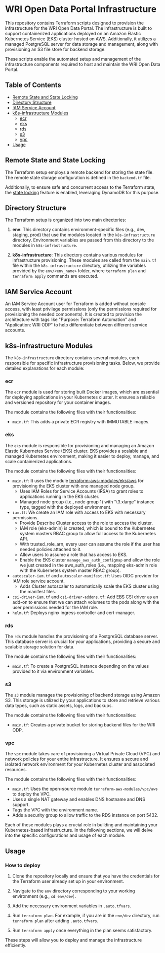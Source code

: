 # WRI Open Data Portal Infrastructure

This repository contains Terraform scripts designed to provision the infrastructure for the WRI Open Data Portal. The infrastructure is built to support containerized applications deployed on an Amazon Elastic Kubernetes Service (EKS) cluster hosted on AWS. Additionally, it utilizes a managed PostgreSQL server for data storage and management, along with provisioning an S3 file store for backend storage.

These scripts enable the automated setup and management of the infrastructure components required to host and maintain the WRI Open Data Portal.

## Table of Contents

- [Remote State and State Locking](#remote-state-and-state-locking)
- [Directory Structure](#directory-structure)
- [IAM Service Account](#iam-service-account)
- [k8s-infrastructure Modules](#k8s-infrastructure-modules)
  - [ecr](#ecr)
  - [eks](#eks)
  - [rds](#rds)
  - [s3](#s3)
  - [vpc](#vpc)
- [Usage](#usage)

## Remote State and State Locking

The Terraform setup employs a remote backend for storing the state file. The remote state storage configuration is defined in the `backend.tf` file.

Additionally, to ensure safe and concurrent access to the Terraform state, the [state locking](https://developer.hashicorp.com/terraform/language/state/locking) feature is enabled, leveraging DynamoDB for this purpose.

## Directory Structure

The Terraform setup is organized into two main directories:

1. **env**: This directory contains environment-specific files (e.g., dev, staging, prod) that use the modules located in the `k8s-infrastructure` directory. Environment variables are passed from this directory to the modules in `k8s-infrastructure`.

2. **k8s-infrastructure**: This directory contains various modules for infrastructure provisioning. These modules are called from the `main.tf` file within the `k8s-infrastructure` directory, utilizing the variables provided by the `env/<env_name>` folder, where `terraform plan` and `terraform apply` commands are executed.

## IAM Service Account

An IAM Service Account user for Terraform is added without console access, with least privilege permissions (only the permissions required for provisioning the needed components). It is created to provision the architecture with tags like "Purpose: Terraform Automation" and "Application: WRI ODP" to help differentiate between different service accounts.

## k8s-infrastructure Modules

The `k8s-infrastructure` directory contains several modules, each responsible for specific infrastructure provisioning tasks. Below, we provide detailed explanations for each module:

### ecr

The `ecr` module is used for storing built Docker images, which are essential for deploying applications in your Kubernetes cluster. It ensures a reliable and versioned repository for your container images.

The module contains the following files with their functionalities:

- `main.tf`: This adds a private ECR registry with IMMUTABLE images.

### eks

The `eks` module is responsible for provisioning and managing an Amazon Elastic Kubernetes Service (EKS) cluster. EKS provides a scalable and managed Kubernetes environment, making it easier to deploy, manage, and scale containerized applications.

The module contains the following files with their functionalities:

- `main.tf`: It uses the module [terraform-aws-modules/eks/aws](https://registry.terraform.io/modules/terraform-aws-modules/eks/aws/latest) for provisioning the EKS cluster with one managed node group.
  - Uses IAM Roles for Service Accounts (IRSA) to grant roles to applications running in the EKS cluster.
  - Managed node group (i.e., node group 1) with "t3.xlarge" instance type, tagged with the deployed environment.
- `iam.tf`: We create an IAM role with access to EKS with necessary permissions.
  - Provide Describe Cluster access to the role to access the cluster.
  - IAM role (eks-admin) is created, which is bound to the Kubernetes system masters RBAC group to allow full access to the Kubernetes API.
  - With trusted_role_arn, every user can assume the role if the user has needed policies attached to it.
  - Allow users to assume a role that has access to EKS.
  - Enable the EKS cluster `manage_aws_auth_configmap` and allow the role we just created in the aws_auth_roles (i.e., mapping eks-admin role with the Kubernetes system master RBAC group).
- `autoscaler-iam.tf` and `autoscaler-manifest.tf`: Uses OIDC provider for IAM role service account.
  - Adds Cluster autoscaler to automatically scale the EKS cluster using the manifest files.
- `csi-driver-iam.tf` and `csi-driver-addons.tf`: Add EBS CSI driver as an add-on to ensure that we can attach volumes to the pods along with the user permissions needed for the IAM role.
- `helm.tf`: Deploys nginx ingress controller and cert-manager.

### rds

The `rds` module handles the provisioning of a PostgreSQL database server. This database server is crucial for your applications, providing a secure and scalable storage solution for data.

The module contains the following files with their functionalities:

- `main.tf`: To create a PostgreSQL instance depending on the values provided to it via environment variables.

### s3

The `s3` module manages the provisioning of backend storage using Amazon S3. This storage is utilized by your applications to store and retrieve various data types, such as static assets, logs, and backups.

The module contains the following files with their functionalities:

- `main.tf`: Creates a private bucket for storing backend files for the WRI ODP.

### vpc

The `vpc` module takes care of provisioning a Virtual Private Cloud (VPC) and network policies for your entire infrastructure. It ensures a secure and isolated network environment for your Kubernetes cluster and associated resources.

The module contains the following files with their functionalities:

- `main.tf`: Uses the open-source module `terraform-aws-modules/vpc/aws` to deploy the VPC.
- Uses a single NAT gateway and enables DNS hostname and DNS support.
- Tags the VPC with the environment name.
- Adds a security group to allow traffic to the RDS instance on port 5432.

Each of these modules plays a crucial role in building and maintaining your Kubernetes-based infrastructure. In the following sections, we will delve into the specific configurations and usage of each module.

## Usage

### How to deploy

1. Clone the repository locally and ensure that you have the credentials for the Terraform user already set up in your environment.

2. Navigate to the `env` directory corresponding to your working environment (e.g., `cd env/dev`).

3. Add the necessary environment variables in `.auto.tfvars`.

4. Run `terraform plan`. For example, if you are in the `env/dev` directory, run `terraform plan` after adding `.auto.tfvars`.

5. Run `terraform apply` once everything in the plan seems satisfactory.

These steps will allow you to deploy and manage the infrastructure efficiently.
